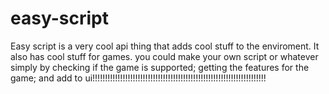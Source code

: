 # easy-script
Easy script is a very cool api thing that adds cool stuff to the enviroment.
It also has cool stuff for games.
you could make your own script or whatever simply by checking if the game is supported; getting the features for the game; and add to ui!!!!!!!!!!!!!!!!!!!!!!!!!!!!!!!!!!!!!!!!!!!!!!!!!!!!!!!!!!!!!!!!!!!!!
